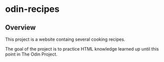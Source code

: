 # odin-recipes
## Overview
This project is a website containg several cooking recipes.

The goal of the project is to practice HTML knowledge learned up until this point in The Odin Project.